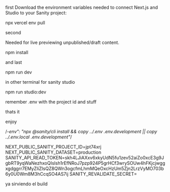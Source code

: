 first 
Download the environment variables needed to connect Next.js and Studio to your Sanity project:

npx vercel env pull

second

Needed for live previewing unpublished/draft content.




npm install 

and last 

npm run dev

in other terminal
for sanity studio 

npm run studio:dev

remember .env with the project id and stuff

thats it

enjoy

/*-env": "npx @sanity/cli install && copy ../.env .env.development || copy ../.env.local .env.development"*/

NEXT_PUBLIC_SANITY_PROJECT_ID=jpt74xrj
NEXT_PUBLIC_SANITY_DATASET=production
SANITY_API_READ_TOKEN=skh4LJiAXxv6xkyUdN5fu1zev52aiZo0xcE3g9JgbRT9yqWaNezhxoQIsIsh1rEfNRoJ7pzp924P5grHCf3wrySOUw4hFKjcjwggxgdggrr7EMyZIiZIsQZ8QWn3ogcfmLhmMQeOxcHzUm5Zjn2LrzVyMO703b6y0U0Wm8M3hCcqSO4AS7ij
SANITY_REVALIDATE_SECRET=

ya sirviendo el build
